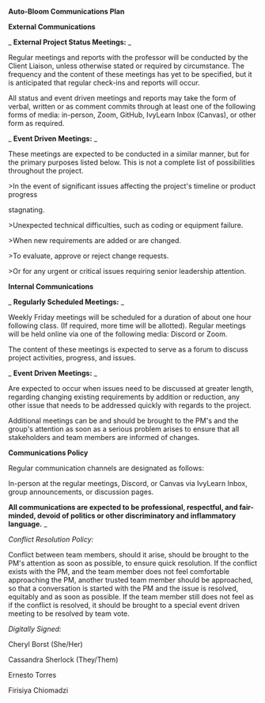**Auto-Bloom Communications Plan**

**External Communications**

_ **External Project Status Meetings:** _ 

Regular meetings and reports with the professor will be conducted by the Client Liaison, unless otherwise stated or required by circumstance. The frequency and the content of these meetings has yet to be specified, but it is anticipated that regular check-ins and reports will occur.

All status and event driven meetings and reports may take the form of verbal, written or as comment commits through at least one of the following forms of media: in-person, Zoom, GitHub, IvyLearn Inbox (Canvas), or other form as required.

_ **Event Driven Meetings:** _

These meetings are expected to be conducted in a similar manner, but for the primary purposes listed below. This is not a complete list of possibilities throughout the project.

\>In the event of significant issues affecting the project's timeline or product progress

stagnating.

\>Unexpected technical difficulties, such as coding or equipment failure.

\>When new requirements are added or are changed.

\>To evaluate, approve or reject change requests.

\>Or for any urgent or critical issues requiring senior leadership attention.

**Internal Communications**

_ **Regularly Scheduled Meetings:** _

Weekly Friday meetings will be scheduled for a duration of about one hour following class. (If required, more time will be allotted). Regular meetings will be held online via one of the following media: Discord or Zoom.

The content of these meetings is expected to serve as a forum to discuss project activities, progress, and issues.

_ **Event Driven Meetings:** _

Are expected to occur when issues need to be discussed at greater length, regarding changing existing requirements by addition or reduction, any other issue that needs to be addressed quickly with regards to the project.

Additional meetings can be and should be brought to the PM's and the group's attention as soon as a serious problem arises to ensure that all stakeholders and team members are informed of changes.

**Communications Policy**

Regular communication channels are designated as follows:

In-person at the regular meetings, Discord, or Canvas via IvyLearn Inbox, group announcements, or discussion pages.


**All communications are expected to be professional, respectful, and fair-minded, devoid of politics or other discriminatory and inflammatory language.** _

_Conflict Resolution Policy:_

Conflict between team members, should it arise, should be brought to the PM's attention as soon as possible, to ensure quick resolution. If the conflict exists with the PM, and the team member does not feel comfortable approaching the PM, another trusted team member should be approached, so that a conversation is started with the PM and the issue is resolved, equitably and as soon as possible. If the team member still does not feel as if the conflict is resolved, it should be brought to a special event driven meeting to be resolved by team vote.

_Digitally Signed:_

Cheryl Borst (She/Her)

Cassandra Sherlock (They/Them)

Ernesto Torres

Firisiya Chiomadzi